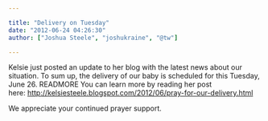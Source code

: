 ```yaml
---

title: "Delivery on Tuesday"
date: "2012-06-24 04:26:30"
author: ["Joshua Steele", "joshukraine", "@tw"]

---
```


Kelsie just posted an update to her blog with the latest news about our situation. To sum up, the delivery of our baby is scheduled for this Tuesday, June 26. READMORE You can learn more by reading her post here: <a href="http://kelsiesteele.blogspot.com/2012/06/pray-for-our-delivery.html">http://kelsiesteele.blogspot.com/2012/06/pray-for-our-delivery.html</a>

We appreciate your continued prayer support.
